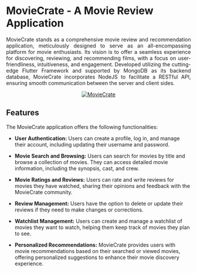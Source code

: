 # MovieCrate - A Movie Review Application

<p align="justify">
  MovieCrate stands as a comprehensive movie review and recommendation application, meticulously designed to serve as an all-encompassing platform for movie enthusiasts. Its vision is to offer a seamless experience for discovering, reviewing, and recommending films, with a focus on user-friendliness, intuitiveness, and engagement. Developed utilizing the cutting-edge Flutter Framework and supported by MongoDB as its backend database, MovieCrate incorporates NodeJS to facilitate a RESTful API, ensuring smooth communication between the server and client sides.
</p>

<p align="center">
  <a href="https://i.ibb.co/cNzVQz4/movie-Crate.png">
    <img src="https://i.ibb.co/cNzVQz4/movie-Crate.png" alt="MovieCrate" border="0">
  </a>
</p>

## Features

The MovieCrate application offers the following functionalities:

- **User Authentication:** Users can create a profile, log in, and manage their account, including updating their username and password.

- **Movie Search and Browsing:** Users can search for movies by title and browse a collection of movies. They can access detailed movie information, including the synopsis, cast, and crew.

- **Movie Ratings and Reviews:** Users can rate and write reviews for movies they have watched, sharing their opinions and feedback with the MovieCrate community.

- **Review Management:** Users have the option to delete or update their reviews if they need to make changes or corrections.

- **Watchlist Management:** Users can create and manage a watchlist of movies they want to watch, helping them keep track of movies they plan to see.

- **Personalized Recommendations:** MovieCrate provides users with movie recommendations based on their searched or viewed movies, offering personalized suggestions to enhance their movie discovery experience.



